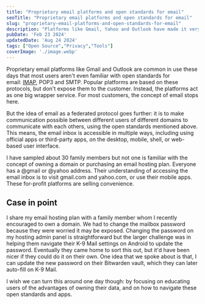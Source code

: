 ```yaml
---
title: "Proprietary email platforms and open standards for email"
seoTitle: "Proprietary email platforms and open standards for email"
slug: "proprietary-email-platforms-and-open-standards-for-email"
description: "Platforms like Gmail, Yahoo and Outlook have made it very easy to own and manage a mailbox, but I think we should be focusing on educating open standards."
pubDate: 'Feb 23 2024'
updatedDate: 'Aug 24 2024'
tags: ["Open Source","Privacy","Tools"]
coverImage: './image.webp'
---
```



Proprietary email platforms like Gmail and Outlook are common in use these days that most users aren't even familiar with open standards for email: [IMAP](https://datatracker.ietf.org/doc/html/rfc9051), POP3 and SMTP. Popular platforms are based on these protocols, but don't expose them to the customer. Instead, the platforms act as one big wrapper service. For most customers, the concept of email stops here.

But the idea of email as a federated protocol goes further: it is to make communication possible between different users of different domains to communicate with each others, using the open standards mentioned above. This means, the email inbox is accessible in multiple ways, including using official apps or third-party apps, on the desktop, mobile, shell, or web-based user interface.

I have sampled about 30 family members but not one is familiar with the concept of owning a domain or purchasing an email hosting plan. Everyone has a @gmail or @yahoo address. Their understanding of accessing the email inbox is to visit gmail.com and yahoo.com, or use their mobile apps. These for-profit platforms are selling convenience.

## Case in point

I share my email hosting plan with a family member whom I recently encouraged to own a domain. We had to change the mailbox password because they were worried it may be exposed. Changing the password on my hosting admin panel is straightforward but the larger challenge was in helping them navigate their K-9 Mail settings on Android to update the password. Eventually they came home to sort this out, but it'd have been nicer if they could do it on their own. One idea that we spoke about is that, I can update the new password on their Bitwarden vault, which they can later auto-fill on K-9 Mail.

I wish we can turn this around one day though: by focusing on educating users of the advantages of owning their data, and on how to navigate these open standards and apps.
